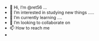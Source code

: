- 👋 Hi, I’m @ret56 ...
- 👀 I’m interested in studying new things .....
- 🌱 I’m currently learning ....
- 💞️ I’m looking to collaborate on 
- 📫 How to reach me 
- 

<!---
ret56/ret56 is a ✨ special ✨ repository because its `README.md` (this file) appears on your GitHub profile.
You can click the Preview link to take a look at your changes.
--->
